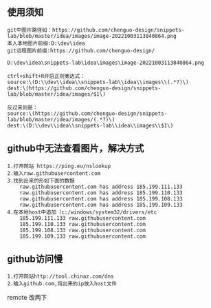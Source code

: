 ## 使用须知

````
git中图片路径如：https://github.com/chenguo-design/snippets-lab/blob/master/idea/images/image-20221003113840864.png
本人本地图片前缀:D:\dev\idea
git远程图片前缀:https://github.com/chenguo-design/

D:\dev\idea\snippets-lab\idea\images\image-20221003113840864.png

ctrl+shift+R开启正则表达式：
source:\(D:\\dev\\idea\\snippets-lab\\idea\\images\\(.*?)\)
dest:\(https://github.com/chenguo-design/snippets-lab/blob/master/idea/images/$1\)

反过来则是：
source:\(https://github.com/chenguo-design/snippets-lab/blob/master/idea/images/(.*?)\)
dest:\(D:\\dev\\idea\\snippets-lab\\idea\\images\\$1\)
````

## github中无法查看图片，解决方式

	1.打开网站 https://ping.eu/nslookup
	2.输入raw.githubusercontent.com
	3.找到出来的形如下面的数据
	 	raw.githubusercontent.com has address 185.199.111.133
		raw.githubusercontent.com has address 185.199.110.133
		raw.githubusercontent.com has address 185.199.108.133
		raw.githubusercontent.com has address 185.199.109.133
	4.在本地host中追加（c:/windows/system32/drivers/etc
		185.199.111.133 raw.githubusercontent.com
		185.199.110.133 raw.githubusercontent.com
		185.199.108.133 raw.githubusercontent.com
		185.199.109.133 raw.githubusercontent.com 

## github访问慢

````
1.打开网站http://tool.chinaz.com/dns
2.输入github.com,将出来的ip放入host文件
````

remote 改两下
